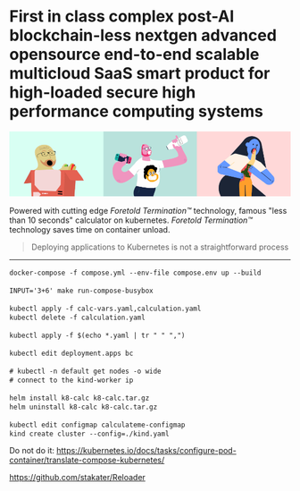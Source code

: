 # First in class complex post-AI blockchain-less nextgen advanced opensource end-to-end scalable multicloud SaaS smart product for high-loaded secure high performance computing systems

![globohomo art style](pic/header.png)

Powered with cutting edge *Foretold Termination™* technology, famous "less than 10 seconds" calculator on kubernetes. *Foretold Termination™* technology saves time on container unload.

>Deploying applications to Kubernetes is not a straightforward process

---

```
docker-compose -f compose.yml --env-file compose.env up --build

INPUT='3+6' make run-compose-busybox

kubectl apply -f calc-vars.yaml,calculation.yaml
kubectl delete -f calculation.yaml

kubectl apply -f $(echo *.yaml | tr " " ",")

kubectl edit deployment.apps bc

# kubectl -n default get nodes -o wide
# connect to the kind-worker ip

helm install k8-calc k8-calc.tar.gz
helm uninstall k8-calc k8-calc.tar.gz

kubectl edit configmap calculateme-configmap
kind create cluster --config=./kind.yaml

```

Do not do it: https://kubernetes.io/docs/tasks/configure-pod-container/translate-compose-kubernetes/

https://github.com/stakater/Reloader
